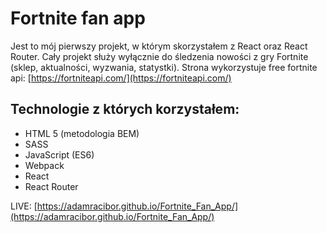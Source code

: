 # Fortnite fan app

Jest to mój pierwszy projekt, w którym skorzystałem z React oraz React Router.
Cały projekt służy wyłącznie do śledzenia nowości z gry Fortnite (sklep, aktualności, wyzwania, statystki).
Strona wykorzystuje free fortnite api: [https://fortniteapi.com/](https://fortniteapi.com/)

## Technologie z których korzystałem:

 - HTML 5 (metodologia BEM)
 - SASS
 - JavaScript (ES6)
 - Webpack
 - React
 - React Router
 
 LIVE: [https://adamracibor.github.io/Fortnite_Fan_App/](https://adamracibor.github.io/Fortnite_Fan_App/)
